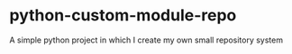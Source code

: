 # python-custom-module-repo

A simple python project in which I create my own small repository system
